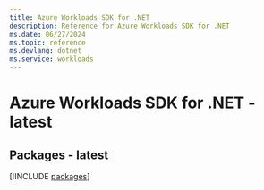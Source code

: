 ```yaml
---
title: Azure Workloads SDK for .NET
description: Reference for Azure Workloads SDK for .NET
ms.date: 06/27/2024
ms.topic: reference
ms.devlang: dotnet
ms.service: workloads
---
```

# Azure Workloads SDK for .NET - latest
## Packages - latest
[!INCLUDE [packages](workloads-index.md)]
